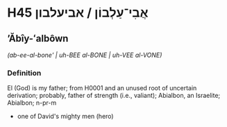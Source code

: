 # H45 אֲבִי־עַלְבוֹן / אביעלבון

## ʼĂbîy-ʻalbôwn

_(ab-ee-al-bone' | uh-BEE al-BONE | uh-VEE al-VONE)_

### Definition

El (God) is my father; from H0001 and an unused root of uncertain derivation; probably, father of strength (i.e., valiant); Abialbon, an Israelite; Abialbon; n-pr-m

- one of David's mighty men (hero)
